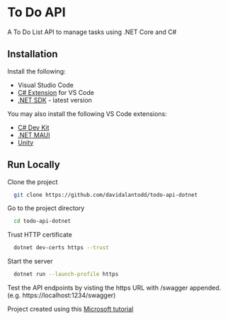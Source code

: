 # To Do API
A To Do List API to manage tasks using .NET Core and C#

## Installation

Install the following:
- Visual Studio Code
- [C# Extension](https://marketplace.visualstudio.com/items?itemName=ms-dotnettools.csharp) for VS Code
- [.NET SDK](https://dotnet.microsoft.com/download/dotnet/7.0) - latest version

You may also install the following VS Code extensions:
- [C# Dev Kit](https://marketplace.visualstudio.com/items?itemName=ms-dotnettools.csdevkit)
- [.NET MAUI](https://marketplace.visualstudio.com/items?itemName=ms-dotnettools.dotnet-maui)
- [Unity](https://marketplace.visualstudio.com/items?itemName=visualstudiotoolsforunity.vstuc)




## Run Locally

Clone the project

```bash
  git clone https://github.com/davidalantodd/todo-api-dotnet
```

Go to the project directory

```bash
  cd todo-api-dotnet
```

Trust HTTP certificate

```bash
  dotnet dev-certs https --trust
```

Start the server

```bash
  dotnet run --launch-profile https
```

Test the API endpoints by visting the https URL with /swagger appended. (e.g. https://localhost:1234/swagger)


Project created using this [Microsoft tutorial](https://learn.microsoft.com/en-us/aspnet/core/tutorials/first-web-api?view=aspnetcore-7.0&tabs=visual-studio-code)
